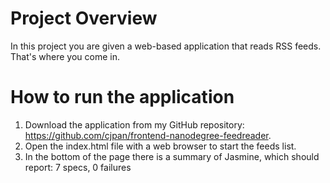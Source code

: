 # Project Overview
In this project you are given a web-based application that reads RSS feeds. That's where you come in.

# How to run the application
1. Download the application from my GitHub repository: https://github.com/cjpan/frontend-nanodegree-feedreader.
2. Open the index.html file with a web browser to start the feeds list.
3. In the bottom of the page there is a summary of Jasmine, which should report: 7 specs, 0 failures
